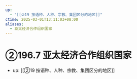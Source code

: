 ```yaml
---
up:
  - "[[②19 按语种、人种、宗教、集团区分的地区]]"
ctime: 2025-03-01T13:11:03+08:00
aliases:
  - 亚太经济合作组织国家
---
```


# ②196.7 亚太经济合作组织国家

- up: [[②19 按语种、人种、宗教、集团区分的地区]]
